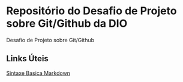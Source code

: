 # Repositório do Desafio de Projeto sobre Git/Github da DIO
Desafio de Projeto sobre Git/Github

## Links Úteis
[Sintaxe Basica Markdown](https://www.markdownguide.org/basic-syntax/)

